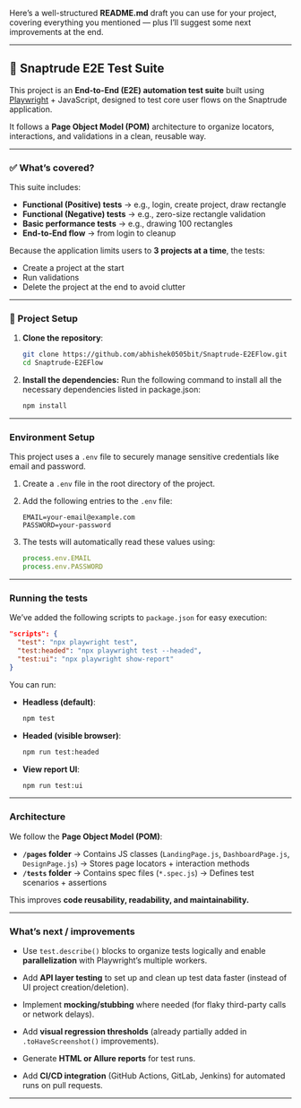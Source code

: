 Here’s a well-structured **README.md** draft you can use for your project, covering everything you mentioned — plus I’ll suggest some next improvements at the end.

---

## 📐 Snaptrude E2E Test Suite

This project is an **End-to-End (E2E) automation test suite** built using [Playwright](https://playwright.dev/) + JavaScript, designed to test core user flows on the Snaptrude application.

It follows a **Page Object Model (POM)** architecture to organize locators, interactions, and validations in a clean, reusable way.

---

### ✅ What’s covered?

This suite includes:

* **Functional (Positive) tests** → e.g., login, create project, draw rectangle
* **Functional (Negative) tests** → e.g., zero-size rectangle validation
* **Basic performance tests** → e.g., drawing 100 rectangles
* **End-to-End flow** → from login to cleanup

Because the application limits users to **3 projects at a time**, the tests:

* Create a project at the start
* Run validations
* Delete the project at the end to avoid clutter

---

### 📁 Project Setup

1. **Clone the repository**:

   ```bash
   git clone https://github.com/abhishek0505bit/Snaptrude-E2EFlow.git
   cd Snaptrude-E2EFlow
   ```

2. **Install the dependencies:** Run the following command to install all the necessary dependencies listed in package.json:

   ```bash
   npm install
   ```
---

### Environment Setup

This project uses a `.env` file to securely manage sensitive credentials like email and password.

1. Create a `.env` file in the root directory of the project.

2. Add the following entries to the `.env` file:

   ```
   EMAIL=your-email@example.com
   PASSWORD=your-password
   ```

3. The tests will automatically read these values using:

   ```js
   process.env.EMAIL
   process.env.PASSWORD
   ```

---

### Running the tests

We’ve added the following scripts to `package.json` for easy execution:

```json
"scripts": {
  "test": "npx playwright test",
  "test:headed": "npx playwright test --headed",
  "test:ui": "npx playwright show-report"
}
```

You can run:

* **Headless (default)**:

  ```bash
  npm test
  ```
* **Headed (visible browser)**:

  ```bash
  npm run test:headed
  ```
* **View report UI**:

  ```bash
  npm run test:ui
  ```

---

### Architecture

We follow the **Page Object Model (POM)**:

* **`/pages` folder** → Contains JS classes (`LandingPage.js`, `DashboardPage.js`, `DesignPage.js`)
  → Stores page locators + interaction methods
* **`/tests` folder** → Contains spec files (`*.spec.js`)
  → Defines test scenarios + assertions

This improves **code reusability, readability, and maintainability.**

---

### What’s next / improvements

- Use `test.describe()` blocks to organize tests logically and enable **parallelization** with Playwright’s multiple workers.

- Add **API layer testing** to set up and clean up test data faster (instead of UI project creation/deletion).

- Implement **mocking/stubbing** where needed (for flaky third-party calls or network delays).

- Add **visual regression thresholds** (already partially added in `.toHaveScreenshot()` improvements).

- Generate **HTML or Allure reports** for test runs.

- Add **CI/CD integration** (GitHub Actions, GitLab, Jenkins) for automated runs on pull requests.

---

